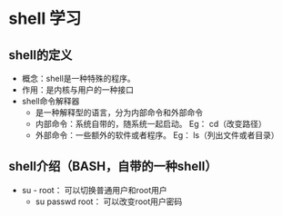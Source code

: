 # shell 学习
## shell的定义
- 概念：shell是一种特殊的程序。
- 作用：是内核与用户的一种接口
- shell命令解释器
    - 是一种解释型的语言，分为内部命令和外部命令
    - 内部命令：系统自带的，随系统一起启动。    Eg： cd（改变路径）
    - 外部命令：一些额外的软件或者程序。    Eg： ls（列出文件或者目录）   
## shell介绍（BASH，自带的一种shell）
- su - root： 可以切换普通用户和root用户
    - su passwd root： 可以改变root用户密码
  